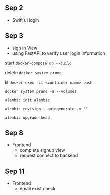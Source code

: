 ## Sep 2
* Swift ui login

## Sep 3
* sign in View
* using FastAPI to verify user login information

start `docker-compose up --build`

delete `docker system prune`

ls `docker exec -it <container name> bash`

`docker system prune -a --volumes`

`alembic init alembic`

`alembic revision --autogenerate -m ""`

`alembic upgrade head`

## Sep 8
* Frontend
    - complete signup view
    - request connect to backend

## Sep 11
* Frontend
    - email exist check 
